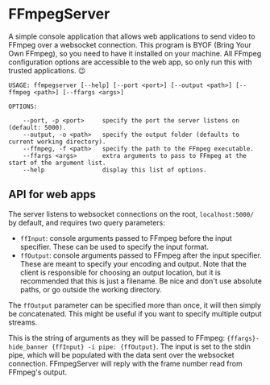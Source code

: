 # FFmpegServer

A simple console application that allows web applications to send video to FFmpeg over a websocket connection. This program is BYOF (Bring Your Own FFmpeg), so you need to have it installed on your machine. All FFmpeg configuration options are accessible to the web app, so only run this with trusted applications. 😉

```
USAGE: ffmpegserver [--help] [--port <port>] [--output <path>] [--ffmpeg <path>] [--ffargs <args>]

OPTIONS:

    --port, -p <port>     specify the port the server listens on (default: 5000).
    --output, -o <path>   specify the output folder (defaults to current working directory).
    --ffmpeg, -f <path>   specify the path to the FFmpeg executable.
    --ffargs <args>       extra arguments to pass to FFmpeg at the start of the argument list.
    --help                display this list of options.
```

## API for web apps

The server listens to websocket connections on the root, `localhost:5000/` by default, and requires two query parameters:

- `ffInput`: console arguments passed to FFmpeg before the input specifier. These can be used to specify the input format.
- `ffOutput`: console arguments passed to FFmpeg after the input specifier. These are meant to specify your encoding and output. Note that the client is responsible for choosing an output location, but it is recommended that this is just a filename. Be nice and don't use absolute paths, or go outside the working directory.

The `ffOutput` parameter can be specified more than once, it will then simply be concatenated. This might be useful if you want to specify multiple output streams.

This is the string of arguments as they will be passed to FFmpeg: `{ffargs}-hide_banner {ffInput} -i pipe: {ffOutput}`. The input is set to the stdin pipe, which will be populated with the data sent over the websocket connection. FFmpegServer will reply with the frame number read from FFmpeg's output.

